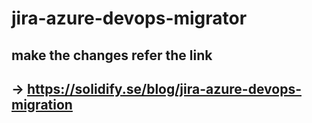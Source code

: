 # jira-azure-devops-migrator

## make the changes refer the link 
## -> https://solidify.se/blog/jira-azure-devops-migration
